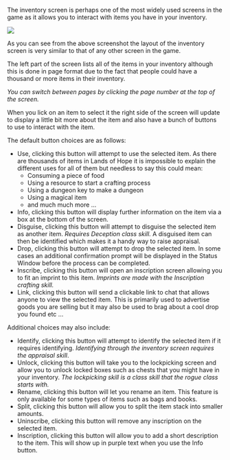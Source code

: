 The inventory screen is perhaps one of the most widely used screens in the game as it allows you to interact with items you have in your inventory.

![](http://www.forlornonline.com/images/t_inventorywindow.jpg)

As you can see from the above screenshot the layout of the inventory screen is very similar to that of any other screen in the game.

The left part of the screen lists all of the items in your inventory although this is done in page format due to the fact that people could have a thousand or more items in their inventory.

_You can switch between pages by clicking the page number at the top of the screen._ 

When you lick on an item to select it the right side of the screen will update to display a little bit more about the item and also have a bunch of buttons to use to interact with the item.

The default button choices are as follows:

*   Use, clicking this button will attempt to use the selected item. As there are thousands of items in Lands of Hope it is impossible to explain the different uses for all of them but needless to say this could mean:
    *   Consuming a piece of food
    *   Using a resource to start a crafting process
    *   Using a dungeon key to make a dungeon
    *   Using a magical item
    *   and much much more ...
*   Info, clicking this button will display further information on the item via a box at the bottom of the screen.
*   Disguise, clicking this button will attempt to disguise the selected item as another item. _Requires Deception class skill._ A disguised item can then be identified which makes it a handy way to raise appraisal.
*   Drop, clicking this button will attempt to drop the selected item. In some cases an additional confirmation prompt will be displayed in the Status Window before the process can be completed.
*   Inscribe, clicking this button will open an inscription screen allowing you to fit an imprint to this item. _Imprints are made with the Inscription crafting skill._ 
*   Link, clicking this button will send a clickable link to chat that allows anyone to view the selected item. This is primarily used to advertise goods you are selling but it may also be used to brag about a cool drop you found etc ...

Additional choices may also include:

*   Identify, clicking this button will attempt to identify the selected item if it requires identifying. _Identifying through the inventory screen requires the appraisal skill_.
*   Unlock, clicking this button will take you to the lockpicking screen and allow you to unlock locked boxes such as chests that you might have in your inventory. _The lockpicking skill is a class skill that the rogue class starts with._
*   Rename, clicking this button will let you rename an item. This feature is only available for some types of items such as bags and books.
*   Split, clicking this button will allow you to split the item stack into smaller amounts.
*   Uninscribe, clicking this button will remove any inscription on the selected item.
*   Inscription, clicking this button will allow you to add a short description to the item. This will show up in purple text when you use the Info button.